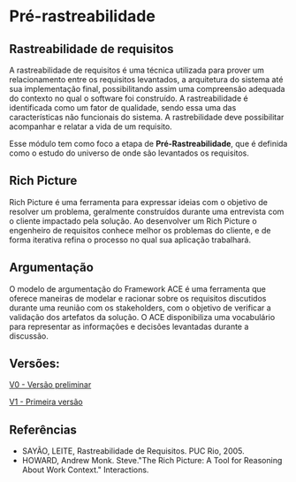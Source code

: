 # Pré-rastreabilidade

## Rastreabilidade de requisitos

A rastreabilidade de requisitos é uma técnica utilizada para prover um relacionamento entre os requisitos levantados, a arquitetura do sistema até sua implementação final, possibilitando assim uma compreensão adequada do contexto no qual o software foi construído. A rastreabilidade é identificada como um fator de qualidade, sendo essa uma das características não funcionais do sistema. A rastrebilidade deve possibilitar acompanhar e relatar a vida de um requisito.

Esse módulo tem como foco a etapa de **Pré-Rastreabilidade**, que é definida como o estudo do universo de onde são levantados os requisitos.


## Rich Picture

Rich Picture é uma ferramenta para expressar ideias com o objetivo de resolver um problema, geralmente construídos durante uma entrevista com o cliente impactado pela solução. Ao desenvolver um Rich Picture o engenheiro de requisitos conhece melhor os problemas do cliente, e de forma iterativa refina o processo no qual sua aplicação trabalhará.


## Argumentação

O modelo de argumentação do Framework ACE é uma ferramenta que oferece maneiras de modelar e racionar sobre os requisitos discutidos durante uma reunião com os stakeholders, com o objetivo de verificar a validação dos artefatos da solução. O ACE disponibiliza uma vocabulário para representar as informações e decisões levantadas durante a discussão.


## Versões:
  [V0 - Versão preliminar](./v0/index.md "versão preliminar")

  [V1 - Primeira versão](./v1/index.md "versão preliminar") 

## Referências

- SAYÃO, LEITE, Rastreabilidade de Requisitos. PUC Rio, 2005.
- HOWARD, Andrew Monk. Steve."The Rich Picture: A Tool for Reasoning About Work Context." Interactions.
